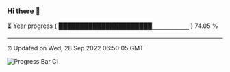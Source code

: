 ### Hi there 👋

⏳ Year progress { ██████████████████████▁▁▁▁▁▁▁▁ } 74.05 %

---

⏰ Updated on Wed, 28 Sep 2022 06:50:05 GMT

![Progress Bar CI](https://github.com/liununu/liununu/workflows/Progress%20Bar%20CI/badge.svg)
